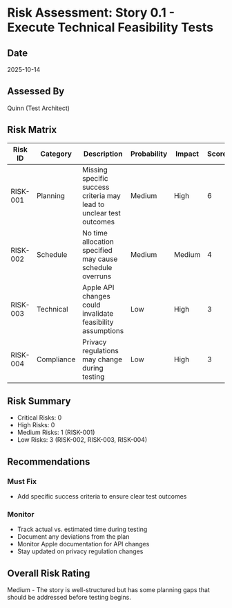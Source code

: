 # Risk Assessment: Story 0.1 - Execute Technical Feasibility Tests

## Date
2025-10-14

## Assessed By
Quinn (Test Architect)

## Risk Matrix

| Risk ID | Category | Description | Probability | Impact | Score | Mitigation Strategy |
|---------|----------|-------------|-------------|--------|-------|-------------------|
| RISK-001 | Planning | Missing specific success criteria may lead to unclear test outcomes | Medium | High | 6 | Add quantitative success criteria for each test area |
| RISK-002 | Schedule | No time allocation specified may cause schedule overruns | Medium | Medium | 4 | Include estimated time allocations for each testing phase |
| RISK-003 | Technical | Apple API changes could invalidate feasibility assumptions | Low | High | 3 | Regular review of Apple documentation and forums |
| RISK-004 | Compliance | Privacy regulations may change during testing | Low | High | 3 | Monitor regulatory updates and adjust testing approach |

## Risk Summary

- Critical Risks: 0
- High Risks: 0
- Medium Risks: 1 (RISK-001)
- Low Risks: 3 (RISK-002, RISK-003, RISK-004)

## Recommendations

### Must Fix
- Add specific success criteria to ensure clear test outcomes

### Monitor
- Track actual vs. estimated time during testing
- Document any deviations from the plan
- Monitor Apple documentation for API changes
- Stay updated on privacy regulation changes

## Overall Risk Rating
Medium - The story is well-structured but has some planning gaps that should be addressed before testing begins.